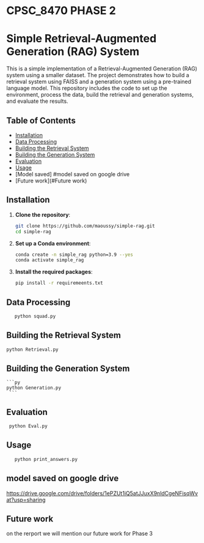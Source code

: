 # CPSC_8470 PHASE 2
# Simple Retrieval-Augmented Generation (RAG) System

This is a simple implementation of a Retrieval-Augmented Generation (RAG) system using a smaller dataset. The project demonstrates how to build a retrieval system using FAISS and a generation system using a pre-trained language model. This repository includes the code to set up the environment, process the data, build the retrieval and generation systems, and evaluate the results.

## Table of Contents
- [Installation](#installation)
- [Data Processing](#data-processing)
- [Building the Retrieval System](#building-the-retrieval-system)
- [Building the Generation System](#building-the-generation-system)
- [Evaluation](#evaluation)
- [Usage](#usage)
- [Model saved] #model saved on google drive
- [Future work](#Future work)

## Installation

1. **Clone the repository**:
    ```sh
    git clone https://github.com/maoussy/simple-rag.git
    cd simple-rag
    ```

2. **Set up a Conda environment**:
    ```sh
    conda create -n simple_rag python=3.9 --yes
    conda activate simple_rag
    ```

3. **Install the required packages**:
    ```sh
    pip install -r requiremeents.txt
    ```

## Data Processing
```py
   python squad.py 
   ```

## Building the Retrieval System

   ```py 
   python Retrieval.py
   ```

## Building the Generation System
    ```py
    python Generation.py
     ```

## Evaluation
```py
 python Eval.py 
 ```
 
## Usage
```py
   python print_answers.py
```

## model saved on google drive

https://drive.google.com/drive/folders/1ePZUt1iQ5atJJuxX9nldCgeNFisqWvat?usp=sharing

## Future work
on the rerport we will mention our future work for Phase 3
